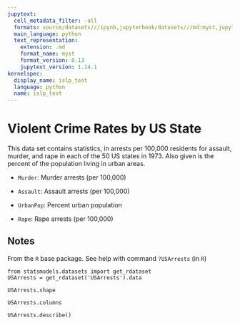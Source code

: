 ```yaml
---
jupytext:
  cell_metadata_filter: -all
  formats: source/datasets///ipynb,jupyterbook/datasets///md:myst,jupyterbook/datasets///ipynb
  main_language: python
  text_representation:
    extension: .md
    format_name: myst
    format_version: 0.13
    jupytext_version: 1.14.1
kernelspec:
  display_name: islp_test
  language: python
  name: islp_test
---
```


# Violent Crime Rates by US State

This data set contains statistics, in arrests per 100,000
residents for assault, murder, and rape in each of the 50 US
states in 1973.  Also given is the percent of the population
living in urban areas.


- `Murder`: Murder arrests (per 100,000)  

- `Assault`: Assault arrests (per 100,000) 

- `UrbanPop`: Percent urban population      

- `Rape`: Rape arrests (per 100,000)    

## Notes

From the `R` base package. See help with command `?USArrests` (in `R`)

```{code-cell} ipython3
from statsmodels.datasets import get_rdataset
USArrests = get_rdataset('USArrests').data
```

```{code-cell} ipython3
USArrests.shape
```

```{code-cell} ipython3
USArrests.columns
```

```{code-cell} ipython3
USArrests.describe()
```
